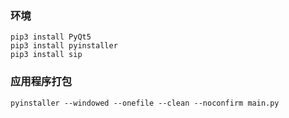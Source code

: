 ### 环境
```
pip3 install PyQt5
pip3 install pyinstaller
pip3 install sip
```

### 应用程序打包
```
pyinstaller --windowed --onefile --clean --noconfirm main.py
```

